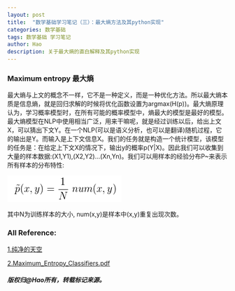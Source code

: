```yaml
---
layout: post
title:  "数学基础学习笔记（三）：最大熵方法及其python实现"
categories: 数学基础
tags: 数学基础 学习笔记
author: Hao
description: 关于最大熵的直白解释及其python实现
---
```


### Maximum entropy 最大熵
最大熵与上文的概念不一样，它不是一种定义，而是一种优化方法。所以最大熵本质是信息熵，就是回归求解的时候将优化函数设置为argmax(H(p))。最大熵原理认为，学习概率模型时，在所有可能的概率模型中，熵最大的模型是最好的模型。
最大熵模型在NLP中使用相当广泛，用来干嘛呢，就是经过训练以后，给出上文X，可以猜出下文Y。在一个NLP(可以是语义分析，也可以是翻译)随机过程，它的输出是Y。而输入是上下文信息X。我们的任务就是构造一个统计模型，该模型的任务是：在给定上下文X的情况下，输出y的概率p(Y|X)。因此我们可以收集到大量的样本数据:(X1,Y1),(X2,Y2)...(Xn,Yn)。我们可以用样本的经验分布P~来表示所有样本的分布特性:

![math_entropy6](/assets/images/math/entropy6.png)

其中N为训练样本的大小, num(x,y)是样本中(x,y)重复出现次数。

### All Reference:
[1.纯净的天空](https://vimsky.com/article/714.html)

[2.Maximum_Entropy_Classifiers.pdf](https://web.stanford.edu/class/cs124/lec/Maximum_Entropy_Classifiers.pdf)
##### 版权归@Hao所有，转载标记来源。

